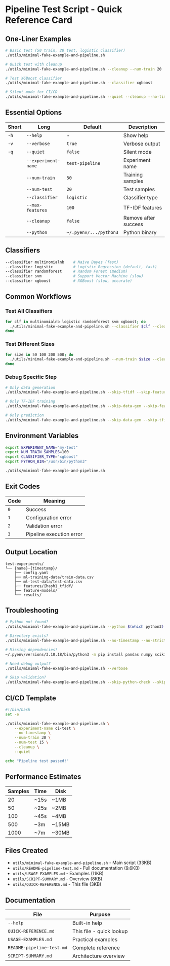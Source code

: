 # Pipeline Test Script - Quick Reference Card

## One-Liner Examples

```bash
# Basic test (50 train, 20 test, logistic classifier)
./utils/minimal-fake-example-and-pipeline.sh

# Quick test with cleanup
./utils/minimal-fake-example-and-pipeline.sh --cleanup --num-train 20

# Test XGBoost classifier
./utils/minimal-fake-example-and-pipeline.sh --classifier xgboost

# Silent mode for CI/CD
./utils/minimal-fake-example-and-pipeline.sh --quiet --cleanup --no-timestamp
```

## Essential Options

| Short | Long | Default | Description |
|-------|------|---------|-------------|
| `-h` | `--help` | - | Show help |
| `-v` | `--verbose` | `true` | Verbose output |
| `-q` | `--quiet` | `false` | Silent mode |
| | `--experiment-name` | `test-pipeline` | Experiment name |
| | `--num-train` | `50` | Training samples |
| | `--num-test` | `20` | Test samples |
| | `--classifier` | `logistic` | Classifier type |
| | `--max-features` | `100` | TF-IDF features |
| | `--cleanup` | `false` | Remove after success |
| | `--python` | `~/.pyenv/.../python3` | Python binary |

## Classifiers

```bash
--classifier multinomialnb    # Naive Bayes (fast)
--classifier logistic         # Logistic Regression (default, fast)
--classifier randomforest     # Random Forest (medium)
--classifier svm              # Support Vector Machine (slow)
--classifier xgboost          # XGBoost (slow, accurate)
```

## Common Workflows

### Test All Classifiers
```bash
for clf in multinomialnb logistic randomforest svm xgboost; do
  ./utils/minimal-fake-example-and-pipeline.sh --classifier $clf --cleanup
done
```

### Test Different Sizes
```bash
for size in 50 100 200 500; do
  ./utils/minimal-fake-example-and-pipeline.sh --num-train $size --cleanup
done
```

### Debug Specific Step
```bash
# Only data generation
./utils/minimal-fake-example-and-pipeline.sh --skip-tfidf --skip-features --skip-classifier --skip-prediction

# Only TF-IDF training
./utils/minimal-fake-example-and-pipeline.sh --skip-data-gen --skip-features --skip-classifier --skip-prediction

# Only prediction
./utils/minimal-fake-example-and-pipeline.sh --skip-data-gen --skip-tfidf --skip-features --skip-classifier
```

## Environment Variables

```bash
export EXPERIMENT_NAME="my-test"
export NUM_TRAIN_SAMPLES=100
export CLASSIFIER_TYPE="xgboost"
export PYTHON_BIN="/usr/bin/python3"

./utils/minimal-fake-example-and-pipeline.sh
```

## Exit Codes

| Code | Meaning |
|------|---------|
| `0` | Success |
| `1` | Configuration error |
| `2` | Validation error |
| `3` | Pipeline execution error |

## Output Location

```
test-experiments/
└── {name}-{timestamp}/
    ├── config.yaml
    ├── ml-training-data/train-data.csv
    ├── ml-test-data/test-data.csv
    ├── features/{hash}_tfidf/
    ├── feature-models/
    └── results/
```

## Troubleshooting

```bash
# Python not found?
./utils/minimal-fake-example-and-pipeline.sh --python $(which python3)

# Directory exists?
./utils/minimal-fake-example-and-pipeline.sh --no-timestamp --no-strict

# Missing dependencies?
~/.pyenv/versions/3.10.18/bin/python3 -m pip install pandas numpy scikit-learn pyyaml

# Need debug output?
./utils/minimal-fake-example-and-pipeline.sh --verbose

# Skip validation?
./utils/minimal-fake-example-and-pipeline.sh --skip-python-check --skip-dep-check
```

## CI/CD Template

```bash
#!/bin/bash
set -e

./utils/minimal-fake-example-and-pipeline.sh \
    --experiment-name ci-test \
    --no-timestamp \
    --num-train 30 \
    --num-test 15 \
    --cleanup \
    --quiet

echo "Pipeline test passed!"
```

## Performance Estimates

| Samples | Time | Disk |
|---------|------|------|
| 20 | ~15s | ~1MB |
| 50 | ~25s | ~2MB |
| 100 | ~45s | ~4MB |
| 500 | ~3m | ~15MB |
| 1000 | ~7m | ~30MB |

## Files Created

- `utils/minimal-fake-example-and-pipeline.sh` - Main script (33KB)
- `utils/README-pipeline-test.md` - Full documentation (9.6KB)
- `utils/USAGE-EXAMPLES.md` - Examples (11KB)
- `utils/SCRIPT-SUMMARY.md` - Overview (8KB)
- `utils/QUICK-REFERENCE.md` - This file (3KB)

## Documentation

| File | Purpose |
|------|---------|
| `--help` | Built-in help |
| `QUICK-REFERENCE.md` | This file - quick lookup |
| `USAGE-EXAMPLES.md` | Practical examples |
| `README-pipeline-test.md` | Complete reference |
| `SCRIPT-SUMMARY.md` | Architecture overview |
